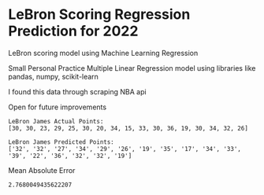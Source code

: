# LeBron Scoring Regression Prediction for 2022
LeBron scoring model using Machine Learning Regression

Small Personal Practice Multiple Linear Regression model using libraries like pandas, numpy, scikit-learn

I found this data through scraping NBA api

Open for future improvements

```
LeBron James Actual Points: 
[30, 30, 23, 29, 25, 30, 20, 34, 15, 33, 30, 36, 19, 30, 34, 32, 26]

LeBron James Predicted Points: 
['32', '32', '27', '34', '29', '26', '19', '35', '17', '34', '33', '39', '22', '36', '32', '32', '19']
```
Mean Absolute Error
```
2.7680049435622207
```

